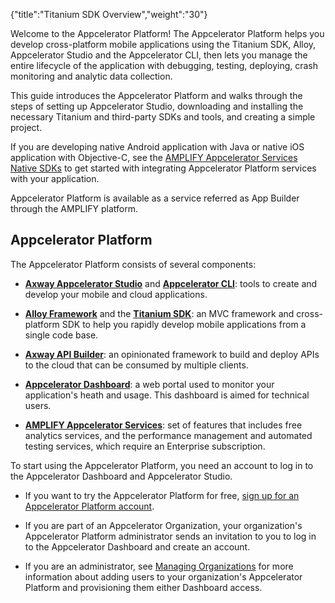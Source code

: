 {"title":"Titanium SDK Overview","weight":"30"}

Welcome to the Appcelerator Platform! The Appcelerator Platform helps you develop cross-platform mobile applications using the Titanium SDK, Alloy, Appcelerator Studio and the Appcelerator CLI, then lets you manage the entire lifecycle of the application with debugging, testing, deploying, crash monitoring and analytic data collection.

This guide introduces the Appcelerator Platform and walks through the steps of setting up Appcelerator Studio, downloading and installing the necessary Titanium and third-party SDKs and tools, and creating a simple project.

If you are developing native Android application with Java or native iOS application with Objective-C, see the [AMPLIFY Appcelerator Services Native SDKs](/docs/appc/AMPLIFY_Appcelerator_Services/AMPLIFY_Appcelerator_Platform_Services_How-tos/AMPLIFY_Appcelerator_Services_Native_SDKs/) to get started with integrating Appcelerator Platform services with your application.

Appcelerator Platform is available as a service referred as App Builder through the AMPLIFY platform.

## Appcelerator Platform

The Appcelerator Platform consists of several components:

* **[Axway Appcelerator Studio](/docs/appc/Axway_Appcelerator_Studio/)** and **[Appcelerator CLI](/docs/appc/Appcelerator_CLI/)**: tools to create and develop your mobile and cloud applications.

* **[Alloy Framework](/docs/appc/Alloy_Framework/)** and the **[Titanium SDK](/docs/appc/Titanium_SDK/)**: an MVC framework and cross-platform SDK to help you rapidly develop mobile applications from a single code base.

* **[Axway API Builder](/docs/appc/Axway_API_Builder/)**: an opinionated framework to build and deploy APIs to the cloud that can be consumed by multiple clients.

* **[Appcelerator Dashboard](/docs/appc/Appcelerator_Dashboard/)**: a web portal used to monitor your application's heath and usage. This dashboard is aimed for technical users.

* **[AMPLIFY Appcelerator Services](/docs/appc/AMPLIFY_Appcelerator_Services/)**: set of features that includes free analytics services, and the performance management and automated testing services, which require an Enterprise subscription.

To start using the Appcelerator Platform, you need an account to log in to the Appcelerator Dashboard and Appcelerator Studio.

* If you want to try the Appcelerator Platform for free, [sign up for an Appcelerator Platform account](http://www.appcelerator.com/signup/).

* If you are part of an Appcelerator Organization, your organization's Appcelerator Platform administrator sends an invitation to you to log in to the Appcelerator Dashboard and create an account.

* If you are an administrator, see [Managing Organizations](/docs/appc/Appcelerator_Dashboard/Appcelerator_Dashboard_Guide/Managing_Organizations/) for more information about adding users to your organization's Appcelerator Platform and provisioning them either Dashboard access.
